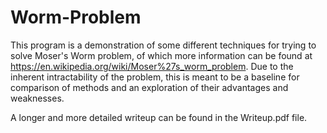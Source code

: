 # Worm-Problem

This program is a demonstration of some different techniques for trying to solve Moser's Worm problem, of which more information can be found at https://en.wikipedia.org/wiki/Moser%27s_worm_problem. Due to the inherent intractability of the problem, this is meant to be a baseline for comparison of methods and an exploration of their advantages and weaknesses.

A longer and more detailed writeup can be found in the Writeup.pdf file.
